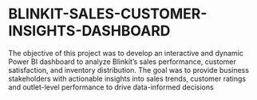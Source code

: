 # BLINKIT-SALES-CUSTOMER-INSIGHTS-DASHBOARD
The objective of this project was to develop an interactive and dynamic Power BI dashboard to analyze Blinkit’s sales performance, customer satisfaction, and inventory distribution. The goal was to provide business stakeholders with actionable insights into sales trends, customer ratings and outlet-level performance to drive data-informed decisions
